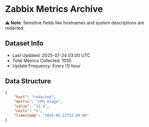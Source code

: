 # Zabbix Metrics Archive

⚠️ **Note**: Sensitive fields like hostnames and system descriptions are redacted.

## Dataset Info
- Last Updated: 2025-07-24 03:00 UTC
- Total Metrics Collected: 1035
- Update Frequency: Every (1) hour

## Data Structure
```json
{
    "host": "redacted",
    "metric": "CPU Usage",
    "value": "12.5",
    "units": "%",
    "timestamp": "2024-05-21T12:00:00"
}
```
